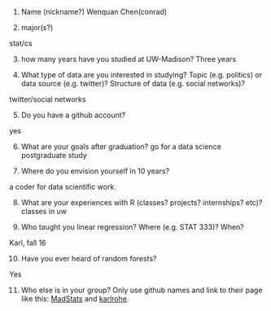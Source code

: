 1) Name (nickname?)
Wenquan Chen(conrad)


2) major(s?)

stat/cs

3) how many years have you studied at UW-Madison?
Three years


4) What type of data are you interested in studying?  Topic (e.g. politics) or data source (e.g. twitter)? Structure of data (e.g. social networks)? 

twitter/social networks

5) Do you have a github account?

yes

6) What are your goals after graduation?
go for a data science postgraduate study


7) Where do you envision yourself in 10 years?

a coder for data scientific work.

8) What are your experiences with R (classes? projects? internships? etc)?  
classes in uw


9) Who taught you linear regression?  Where (e.g. STAT 333)?  When?

Karl, fall 16

10)  Have you ever heard of random forests?

Yes

11)  Who else is in your group?  Only use github names and link to their page like this:  [MadStats](https://github.com/MadStats) and [karlrohe](https://github.com/karlrohe).

